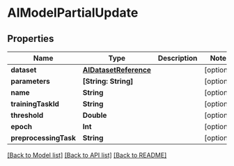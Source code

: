 # AIModelPartialUpdate

## Properties

Name | Type | Description | Notes
------------ | ------------- | ------------- | -------------
**dataset** | [**AIDatasetReference**](AIDatasetReference.md) |  | [optional] 
**parameters** | **[String: String]** |  | [optional] 
**name** | **String** |  | [optional] 
**trainingTaskId** | **String** |  | [optional] 
**threshold** | **Double** |  | [optional] 
**epoch** | **Int** |  | [optional] 
**preprocessingTask** | **String** |  | [optional] 

[[Back to Model list]](../README.md#documentation-for-models) [[Back to API list]](../README.md#documentation-for-api-endpoints) [[Back to README]](../README.md)



